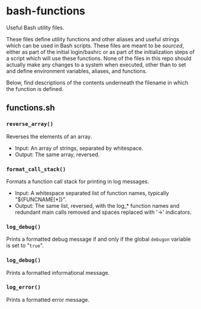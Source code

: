 # bash-functions
Useful Bash utility files.

These files define utility functions and other aliases and useful strings which can be used in Bash scripts. These files are meant to be _sourced_, either as part of the initial login/bashrc or as part of the initialization steps of a script which will use these functions. None of the files in this repo should actually make any changes to a system when executed, other than to set and define environment variables, aliases, and functions.

Below, find descriptions of the contents underneath the filename in which the function is defined.

## functions.sh
### `reverse_array()`
Reverses the elements of an array.
- Input: An array of strings, separated by whitespace.
- Output: The same array, reversed.

### `format_call_stack()`
Formats a function call stack for printing in log messages.
- Input: A whitespace separated list of function names, typically "${FUNCNAME[*]}".
- Output: The same list, reversed, with the log_* function names and redundant main calls removed and spaces replaced with '->' indicators.

### `log_debug()`
Prints a formatted debug message if and only if the global `debugon` variable is set to "`true`".

### `log_debug()`
Prints a formatted informational message.

### `log_error()`
Prints a formatted error message.
